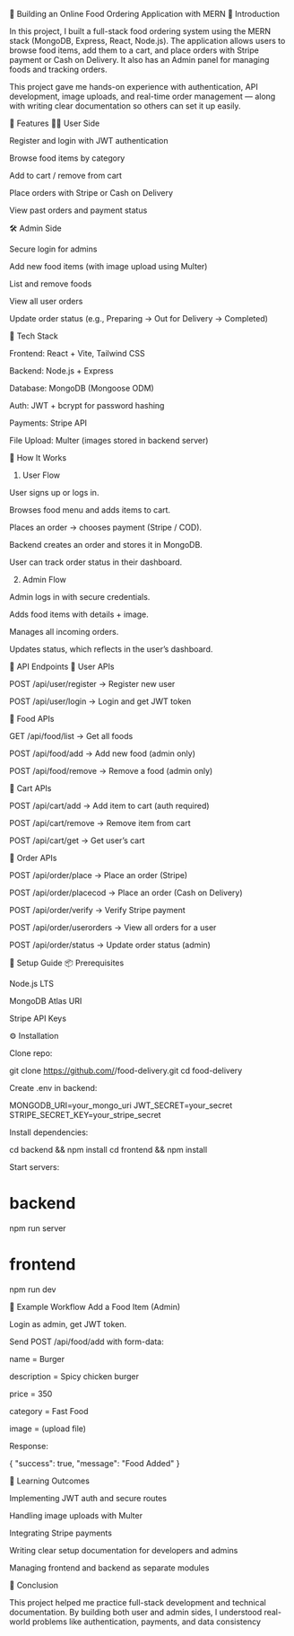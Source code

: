 🍔 Building an Online Food Ordering Application with MERN
🔹 Introduction

In this project, I built a full-stack food ordering system using the MERN stack (MongoDB, Express, React, Node.js). The application allows users to browse food items, add them to a cart, and place orders with Stripe payment or Cash on Delivery. It also has an Admin panel for managing foods and tracking orders.

This project gave me hands-on experience with authentication, API development, image uploads, and real-time order management — along with writing clear documentation so others can set it up easily.

🔹 Features
👨‍💻 User Side

Register and login with JWT authentication

Browse food items by category

Add to cart / remove from cart

Place orders with Stripe or Cash on Delivery

View past orders and payment status

🛠️ Admin Side

Secure login for admins

Add new food items (with image upload using Multer)

List and remove foods

View all user orders

Update order status (e.g., Preparing → Out for Delivery → Completed)

🔹 Tech Stack

Frontend: React + Vite, Tailwind CSS

Backend: Node.js + Express

Database: MongoDB (Mongoose ODM)

Auth: JWT + bcrypt for password hashing

Payments: Stripe API

File Upload: Multer (images stored in backend server)

🔹 How It Works

1. User Flow

User signs up or logs in.

Browses food menu and adds items to cart.

Places an order → chooses payment (Stripe / COD).

Backend creates an order and stores it in MongoDB.

User can track order status in their dashboard.

2. Admin Flow

Admin logs in with secure credentials.

Adds food items with details + image.

Manages all incoming orders.

Updates status, which reflects in the user’s dashboard.

🔹 API Endpoints
🔸 User APIs

POST /api/user/register → Register new user

POST /api/user/login → Login and get JWT token

🔸 Food APIs

GET /api/food/list → Get all foods

POST /api/food/add → Add new food (admin only)

POST /api/food/remove → Remove a food (admin only)

🔸 Cart APIs

POST /api/cart/add → Add item to cart (auth required)

POST /api/cart/remove → Remove item from cart

POST /api/cart/get → Get user’s cart

🔸 Order APIs

POST /api/order/place → Place an order (Stripe)

POST /api/order/placecod → Place an order (Cash on Delivery)

POST /api/order/verify → Verify Stripe payment

POST /api/order/userorders → View all orders for a user

POST /api/order/status → Update order status (admin)

🔹 Setup Guide
📦 Prerequisites

Node.js LTS

MongoDB Atlas URI

Stripe API Keys

⚙️ Installation

Clone repo:

git clone https://github.com/<your-username>/food-delivery.git
cd food-delivery


Create .env in backend:

MONGODB_URI=your_mongo_uri
JWT_SECRET=your_secret
STRIPE_SECRET_KEY=your_stripe_secret


Install dependencies:

cd backend && npm install
cd frontend && npm install


Start servers:

# backend
npm run server
# frontend
npm run dev

🔹 Example Workflow
Add a Food Item (Admin)

Login as admin, get JWT token.

Send POST /api/food/add with form-data:

name = Burger

description = Spicy chicken burger

price = 350

category = Fast Food

image = (upload file)

Response:

{
  "success": true,
  "message": "Food Added"
}

🔹 Learning Outcomes

Implementing JWT auth and secure routes

Handling image uploads with Multer

Integrating Stripe payments

Writing clear setup documentation for developers and admins

Managing frontend and backend as separate modules

🔹 Conclusion

This project helped me practice full-stack development and technical documentation. By building both user and admin sides, I understood real-world problems like authentication, payments, and data consistency
